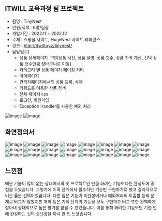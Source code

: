 ## ITWILL 교육과정 팀 프로젝트
- 팀명 : TinyNest
- 인원/직책 : 6명/팀장
- 개발기간 : 2022.11 ~ 2022.12
- 주제 : 쇼핑몰 사이트, HugeNest 사이트 레퍼런스
- 링크 : http://itwill.xyz/tinynest/
- 담당업무)
  - 상품 상세페이지 구현(상품 사진, 상품 설명, 상품 갯수, 상품 가격 계산, 선택 상품 갯수만큼 장바구니로 이동)
  - 카테고리 별 상품 페이지 페이징 처리
  - 마이페이지
  - 관리자페이지에서의 상품 등록, 삭제
  - 키워드를 이용한 상품 검색
  - 전체 페이지 css
  - 로그인, 회원가입
  - Exception Handler를 사용한 예외 처리

![image](https://github.com/mu-aa/TinyNest/assets/122263555/a44ea141-7f24-401d-95f2-036dcd8703be)
![image](https://github.com/mu-aa/TinyNest/assets/122263555/f2f9280a-0250-416a-8dc1-4df2e93f68f7)

## 화면정의서
![image](https://github.com/mu-aa/TinyNest/assets/122263555/ca0c63cc-2724-46f9-b998-39da841400f4)
![image](https://github.com/mu-aa/TinyNest/assets/122263555/3f61b160-a5b1-47b2-a915-7ae2db4dd44e)
![image](https://github.com/mu-aa/TinyNest/assets/122263555/d092b8dd-0971-4d36-bfa2-b32f95601e24)
![image](https://github.com/mu-aa/TinyNest/assets/122263555/ef81093e-8804-4828-9f63-49ea16796088)
![image](https://github.com/mu-aa/TinyNest/assets/122263555/fd6d3300-a582-4b34-8295-ce92bb803a01)
![image](https://github.com/mu-aa/TinyNest/assets/122263555/f99ff9df-b1ad-4b08-86ab-da961fb73280)
![image](https://github.com/mu-aa/TinyNest/assets/122263555/dad2af19-6550-4d8f-a0ca-4795ca60328b)
![image](https://github.com/mu-aa/TinyNest/assets/122263555/8078b2e4-ed81-4e28-9c88-355e8c0f71ab)
![image](https://github.com/mu-aa/TinyNest/assets/122263555/0830cc40-ce3d-49de-856b-1c1c757f74cc)
![image](https://github.com/mu-aa/TinyNest/assets/122263555/3ac08ad0-2cff-41c6-9a30-6838df184e2e)
![image](https://github.com/mu-aa/TinyNest/assets/122263555/ae60a506-79a0-4239-8366-b82e8d9397d0)
![image](https://github.com/mu-aa/TinyNest/assets/122263555/b6730ae9-e606-4c97-988c-3a19b34ac211)
![image](https://github.com/mu-aa/TinyNest/assets/122263555/af94bb97-867b-4ef9-8f22-354312521aa1)
![image](https://github.com/mu-aa/TinyNest/assets/122263555/9a3a8ea7-ce42-424b-bca8-8094ba438d24)
![image](https://github.com/mu-aa/TinyNest/assets/122263555/d8a584d0-2556-4b28-8d05-4a1a9eb281de)
![image](https://github.com/mu-aa/TinyNest/assets/122263555/eda736ce-79dc-4074-b6b1-0c3c88c83075)
![image](https://github.com/mu-aa/TinyNest/assets/122263555/bb11096b-9062-49c3-ba48-a503ae145523)
![image](https://github.com/mu-aa/TinyNest/assets/122263555/0e77b575-5b23-475b-b78e-21bae29a41d3)
![image](https://github.com/mu-aa/TinyNest/assets/122263555/a50ceed8-d62d-460b-8d89-ad2a6fcf2088)
![image](https://github.com/mu-aa/TinyNest/assets/122263555/b941f60f-b102-4c36-8b9a-d185916065d6)
![image](https://github.com/mu-aa/TinyNest/assets/122263555/e8573db2-db6a-4c1a-b001-aa98717faa19)
![image](https://github.com/mu-aa/TinyNest/assets/122263555/d920f44d-3eb7-4140-bbf1-9d444bcbf873)
![image](https://github.com/mu-aa/TinyNest/assets/122263555/fa7f65b6-2cd0-4be2-baae-739d3d836e7c)
![image](https://github.com/mu-aa/TinyNest/assets/122263555/6c5a1e9e-66f2-4563-8153-b0ff02666e10)

## 느낀점
  배운 기술이 많이 없는 상태에서의 첫 프로젝트인 만큼 화려한 기능보다는 완성도에 중점을 두었습니다.
 그렇기에 기획 단계에서 필수적인 기능만 구현하기로 했고 결과적으로 이는 옳은 선택이었습니다.
 다른 팀은 기능이 미완성이거나 예외처리의 미흡함 등의 문제로 버그가 많았지만 저희 팀은 기획 단계의 기능을 모두 구현하고 버그 또한 완벽하게 잡아내 상대적으로 높은 평가를 받을 수 있었습니다.
 이를 통해 화려한 기능보단 기한 안에 완성하는 것의 중요성을 다시 한 번 느꼈습니다.
